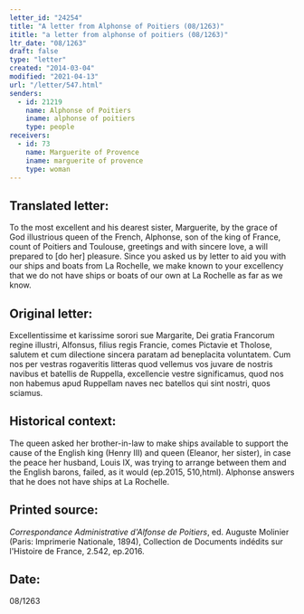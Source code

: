 ```yaml
---
letter_id: "24254"
title: "A letter from Alphonse of Poitiers (08/1263)"
ititle: "a letter from alphonse of poitiers (08/1263)"
ltr_date: "08/1263"
draft: false
type: "letter"
created: "2014-03-04"
modified: "2021-04-13"
url: "/letter/547.html"
senders:
  - id: 21219
    name: Alphonse of Poitiers
    iname: alphonse of poitiers
    type: people
receivers:
  - id: 73
    name: Marguerite of Provence
    iname: marguerite of provence
    type: woman
---
```

<h2> Translated letter:</h2>To the most excellent and his dearest sister, Marguerite, by the grace of God illustrious queen of the French, Alphonse, son of the king of France, count of Poitiers and Toulouse, greetings and with sincere love, a will prepared to [do her] pleasure.
Since you asked us by letter to aid you with our ships and boats from La Rochelle, we make known to your excellency that we do not have ships or boats of our own at La Rochelle as far as we know.
<h2 class="mt-4"> Original letter:</h2>Excellentissime et karissime sorori sue Margarite, Dei gratia Francorum regine illustri, Alfonsus, filius regis Francie, comes Pictavie et Tholose, salutem et cum dilectione sincera paratam ad beneplacita voluntatem. Cum nos per vestras rogaveritis litteras quod vellemus vos juvare de nostris navibus et batellis de Ruppella, excellencie vestre significamus, quod nos non habemus apud Ruppellam naves nec batellos qui sint nostri, quos sciamus.
<h2 class="mt-4"> Historical context:</h2>The queen asked her brother-in-law to make ships available to support the cause of the English king (Henry III) and queen (Eleanor, her sister), in case the peace her husband, Louis IX, was trying to arrange between them and the English barons, failed, as it would (ep.2015, 510,html).  Alphonse answers that he does not have ships at La Rochelle.
<h2 class="mt-4"> Printed source:</h2><p><em>Correspondance Administrative d'Alfonse de Poitiers</em>, ed. Auguste Molinier (Paris: Imprimerie Nationale, 1894), Collection de Documents indédits sur l'Histoire de France, 2.542, ep.2016.</p><h2 class="mt-4"> Date:</h2>08/1263